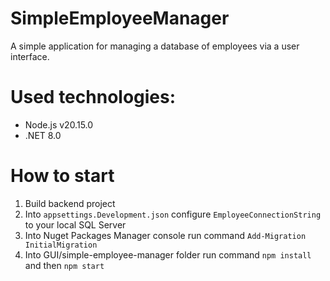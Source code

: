 # SimpleEmployeeManager
A simple application for managing a database of employees via a user interface.

# Used technologies:
- Node.js v20.15.0
- .NET 8.0

# How to start
1. Build backend project
2. Into `appsettings.Development.json` configure `EmployeeConnectionString` to your local SQL Server
3. Into Nuget Packages Manager console run command `Add-Migration InitialMigration`
4. Into GUI/simple-employee-manager folder run command `npm install` and then `npm start`